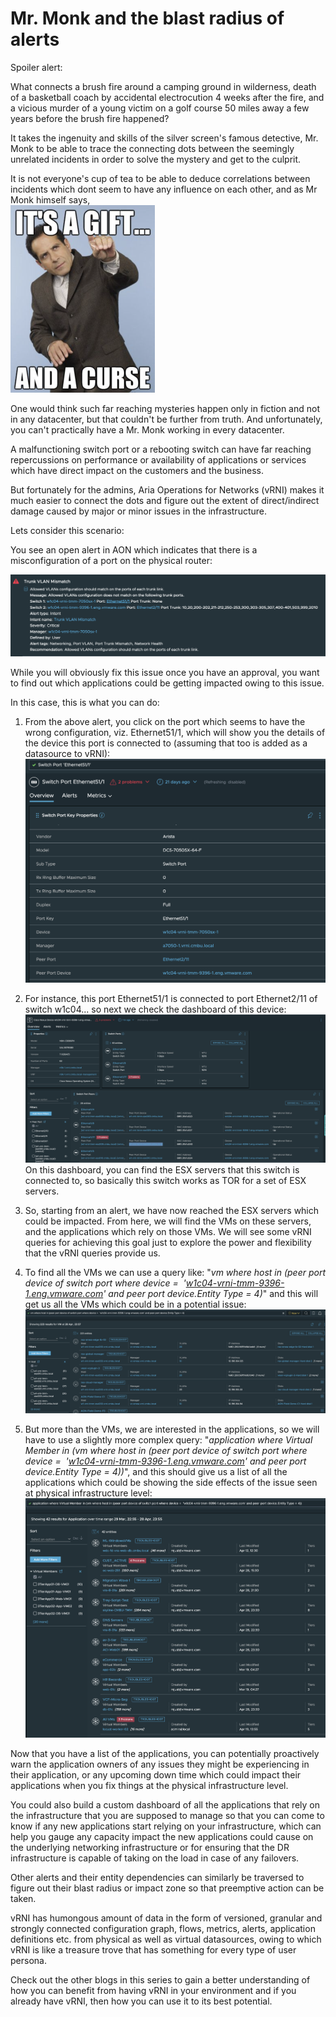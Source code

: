 # Mr. Monk and the blast radius of alerts

Spoiler alert:

What connects a brush fire around a camping ground in wilderness, death
of a basketball coach by accidental electrocution 4 weeks after the
fire, and a vicious murder of a young victim on a golf course 50 miles
away a few years before the brush fire happened?

It takes the ingenuity and skills of the silver screen's famous
detective, Mr. Monk to be able to trace the connecting dots between the
seemingly unrelated incidents in order to solve the mystery and get to
the culprit.

It is not everyone's cup of tea to be able to deduce correlations
between incidents which dont seem to have any influence on each other,
and as Mr Monk himself says,  
![](/docs/assets/images/alerts_radius/Screenshot%202024-04-28%20at%2014.14.55.png)

One would think such far reaching mysteries happen only in fiction and
not in any datacenter, but that couldn't be further from truth. And
unfortunately, you can't practically have a Mr. Monk working in every
datacenter.

A malfunctioning switch port or a rebooting switch can have far reaching
repercussions on performance or availability of applications or services
which have direct impact on the customers and the business.

But fortunately for the admins, Aria Operations for Networks (vRNI)
makes it much easier to connect the dots and figure out the extent of
direct/indirect damage caused by major or minor issues in the
infrastructure.

  

Lets consider this scenario:

You see an open alert in AON which indicates that there is a
misconfiguration of a port on the physical router:

![](/docs/assets/images/alerts_radius/Screenshot%202024-04-28%20at%2022.00.08.png)

While you will obviously fix this issue once you have an approval, you
want to find out which applications could be getting impacted owing to
this issue.

In this case, this is what you can do:

1.  From the above alert, you click on the port which seems to have the
    wrong configuration, viz. Ethernet51/1, which will show you the
    details of the device this port is connected to (assuming that too
    is added as a datasource to vRNI):  
    ![](/docs/assets/images/alerts_radius/Screenshot%202024-04-28%20at%2022.26.15.png)  
      
2.  For instance, this port Ethernet51/1 is connected to port
    Ethernet2/11 of switch w1c04... so next we check the dashboard of
    this device:  
    ![](/docs/assets/images/alerts_radius/Screenshot%202024-04-28%20at%2023.19.22.png)  
    On this dashboard, you can find the ESX servers that this switch is
    connected to, so basically this switch works as TOR for a set of ESX
    servers.  
      
3.  So, starting from an alert, we have now reached the ESX servers
    which could be impacted. From here, we will find the VMs on these
    servers, and the applications which rely on those VMs. We will see
    some vRNI queries for achieving this goal just to explore the power
    and flexibility that the vRNI queries provide us.  
      
4.  To find all the VMs we can use a query like: "*vm where host in
    (peer port device of switch port where device =
     '[w1c04-vrni-tmm-9396-1.eng.vmware.com](http://w1c04-vrni-tmm-9396-1.eng.vmware.com/)'
    and peer port device.Entity Type = 4)*" and this will get us all the
    VMs which could be in a potential issue:  
    ![](/docs/assets/images/alerts_radius/Screenshot%202024-04-28%20at%2023.58.02.png)  
      
5.  But more than the VMs, we are interested in the applications, so we
    will have to use a slightly more complex query: "*application where
    Virtual Member in (vm where host in (peer port device of switch port
    where device =
     '[w1c04-vrni-tmm-9396-1.eng.vmware.com](http://w1c04-vrni-tmm-9396-1.eng.vmware.com/)'
    and peer port device.Entity Type = 4))*", and this should give us a
    list of all the applications which could be showing the side effects
    of the issue seen at physical infrastructure level:  
    ![](/docs/assets/images/alerts_radius/Screenshot%202024-04-29%20at%2000.01.12.png)

Now that you have a list of the applications, you can potentially
proactively warn the application owners of any issues they might be
experiencing in their application, or any upcoming down time which could
impact their applications when you fix things at the physical
infrastructure level.

You could also build a custom dashboard of all the applications that
rely on the infrastructure that you are supposed to manage so that you
can come to know if any new applications start relying on your
infrastructure, which can help you gauge any capacity impact the new
applications could cause on the underlying networking infrastructure or
for ensuring that the DR infrastructure is capable of taking on the load
in case of any failovers.

Other alerts and their entity dependencies can similarly be traversed to
figure out their blast radius or impact zone so that preemptive action
can be taken.

vRNI has humongous amount of data in the form of versioned, granular and
strongly connected configuration graph, flows, metrics, alerts,
application definitions etc. from physical as well as virtual
datasources, owing to which vRNI is like a treasure trove that has
something for every type of user persona.

Check out the other blogs in this series to gain a better understanding
of how you can benefit from having vRNI in your environment and if you
already have vRNI, then how you can use it to its best potential. 
